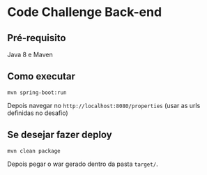 # Code Challenge Back-end

## Pré-requisito

Java 8 e Maven

## Como executar

```
mvn spring-boot:run
```

Depois navegar no `http://localhost:8080/properties` (usar as urls definidas no desafio)

## Se desejar fazer deploy

```
mvn clean package
```

Depois pegar o war gerado dentro da pasta `target/`.